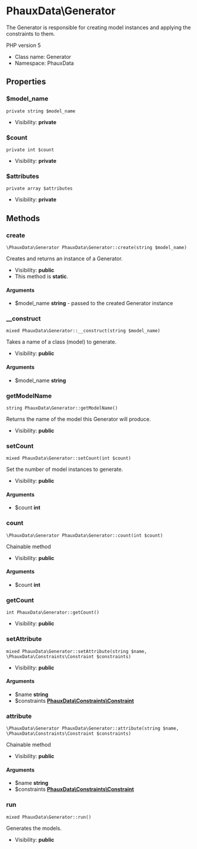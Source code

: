 PhauxData\Generator
===============

The Generator is responsible for creating model instances and applying the
constraints to them.

<p>PHP version 5</p>


* Class name: Generator
* Namespace: PhauxData





Properties
----------


### $model_name

```
private string $model_name
```





* Visibility: **private**


### $count

```
private int $count
```





* Visibility: **private**


### $attributes

```
private array $attributes
```





* Visibility: **private**


Methods
-------


### create

```
\PhauxData\Generator PhauxData\Generator::create(string $model_name)
```

Creates and returns an instance of a Generator.



* Visibility: **public**
* This method is **static**.

#### Arguments

* $model_name **string** - passed to the created Generator instance



### __construct

```
mixed PhauxData\Generator::__construct(string $model_name)
```

Takes a name of a class (model) to generate.



* Visibility: **public**

#### Arguments

* $model_name **string**



### getModelName

```
string PhauxData\Generator::getModelName()
```

Returns the name of the model this Generator will produce.



* Visibility: **public**



### setCount

```
mixed PhauxData\Generator::setCount(int $count)
```

Set the number of model instances to generate.



* Visibility: **public**

#### Arguments

* $count **int**



### count

```
\PhauxData\Generator PhauxData\Generator::count(int $count)
```

Chainable method



* Visibility: **public**

#### Arguments

* $count **int**



### getCount

```
int PhauxData\Generator::getCount()
```





* Visibility: **public**



### setAttribute

```
mixed PhauxData\Generator::setAttribute(string $name, \PhauxData\Constraints\Constraint $constraints)
```





* Visibility: **public**

#### Arguments

* $name **string**
* $constraints **[PhauxData\Constraints\Constraint](PhauxData-Constraints-Constraint.md)**



### attribute

```
\PhauxData\Generator PhauxData\Generator::attribute(string $name, \PhauxData\Constraints\Constraint $constraints)
```

Chainable method



* Visibility: **public**

#### Arguments

* $name **string**
* $constraints **[PhauxData\Constraints\Constraint](PhauxData-Constraints-Constraint.md)**



### run

```
mixed PhauxData\Generator::run()
```

Generates the models.



* Visibility: **public**


